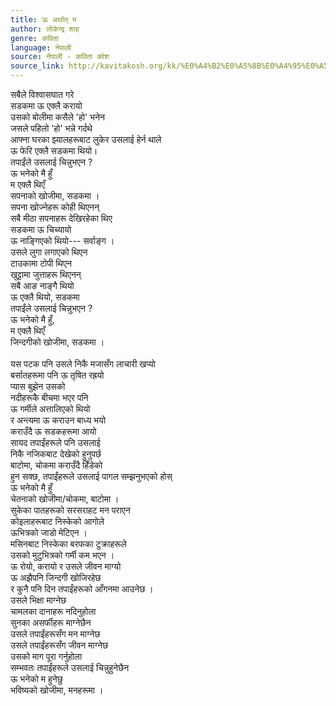 ```yaml
---
title: ऊ अर्थात् म
author: लोकेन्द्र शाह
genre: कविता
language: नेपाली
source: नेपाली - कविता कोश
source_link: http://kavitakosh.org/kk/%E0%A4%B2%E0%A5%8B%E0%A4%95%E0%A5%87%E0%A4%A8%E0%A5%8D%E0%A4%A6%E0%A5%8D%E0%A4%B0_%E0%A4%B6%E0%A4%BE%E0%A4%B9
---
```


सबैले विश्वासघात गरे  
सडकमा ऊ एक्लै करायो  
उसको बोलीमा कसैले 'हो' भनेन  
जसले पहिलो 'हो' भन्ने गर्दथे  
आफ्ना घरका झ्यालहरूबाट लुकेर उसलाई हेर्न थाले  
ऊ फेरि एक्लै सडकमा थियो।  
तपाईंले उसलाई चिन्नुभएन ?  
ऊ भनेको मै हुँ  
म एक्लै थिएँ  
सपनाको खोजीमा, सडकमा ।  
सपना खोज्नेहरू कोही थिएनन्  
सबै मीठा सपनाहरू देखिरहेका थिए  
सडकमा ऊ चिच्यायो  
ऊ नाङ्गिएको थियो--- सर्वाङ्ग ।  
उसले लुगा लगाएको थिएन  
टाउकामा टोपी थिएन  
खुट्टामा जुत्ताहरू थिएनन्  
सबै आङ नाङ्गै थियो  
ऊ एक्लै थियो, सडकमा  
तपाईंले उसलाई चिन्नुभएन ?  
ऊ भनेको मै हुँ,  
म एक्लै थिएँ  
जिन्दगीको खोजीमा, सडकमा ।  
   
यस पटक पनि उसले निकै मजासँग लाचारी खप्यो  
बर्सातहरूमा पनि ऊ तृषित रह्रयो  
प्यास बुझेन उसको  
नदीहरूकै बीचमा भएर पनि  
ऊ गर्मीले अत्तालिएको थियो  
र अन्त्यमा ऊ कराउन बाध्य भयो  
कराउँदै ऊ सडकहरूमा आयो  
सायद तपाईंहरूले पनि उसलाई  
निकै नजिकबाट देखेको हुनुपर्छ  
बाटोमा, चोकमा कराउँदै हिँडेको  
हुन सक्छ, तपाईंहरूले उसलाई पागल सम्झनुभएको होस्  
ऊ भनेको मै हुँ  
चेतनाको खोजीमा/चोकमा, बाटोमा ।  
सुकेका पातहरूको सरसराहट मन पराएन  
कोइलाहरूबाट निस्केको आगोले  
ऊभित्रको जाडो मेटिएन ।  
मसिनबाट निस्केका बरफका टुक्राहरूले  
उसको मुटुभित्रको गर्मी कम भएन ।  
ऊ रोयो, करायो र उसले जीवन माग्यो  
ऊ अझैपनि जिन्दगी खोजिरहेछ  
र कुनै पनि दिन तपाईंहरूको आँगनमा आउनेछ ।  
उसले भिक्षा माग्नेछ  
चामलका दानाहरू नदिनुहोला  
सुनका असर्फीहरू माग्नेछैन  
उसले तपाईंहरूसँग मन माग्नेछ  
उसले तपाईंहरूसँग जीवन माग्नेछ  
उसको माग पूरा गर्नुहोला  
सम्भवतः तपाईंहरूले उसलाई चिन्नुहुनेछैन  
ऊ भनेको म हुनेछु  
भविष्यको खोजीमा, मनहरूमा ।
